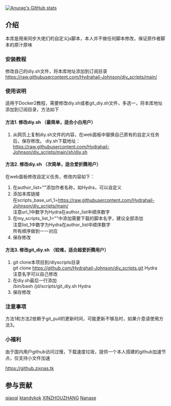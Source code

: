 [![Anurag's GitHub stats](https://github-readme-stats.vercel.app/api?username=Hydrahail-Johnson)](https://github.com/anuraghazra/github-readme-stats)

## 介绍
本库是用来同步大佬们的自定义js脚本，本人并不做任何脚本修改，保证原作者脚本的原汁原味  

### 安装教程

修改自己的diy.sh文件，将本库地址添加到订阅目录  
https://raw.githubusercontent.com/Hydrahail-Johnson/diy_scripts/main/

### 使用说明
适用于Docker2教程，需要修改diy.sh或者git_diy.sh文件，多选一，将本库地址添加到订阅目录，方法如下

#### 方法1. 修改diy.sh （最简单，适合小白用户）
1. 从网页上复制diy.sh文件的内容，在web面板中替换自己原有的自定义任务后，保存修改。
diy.sh下载地址：https://raw.githubusercontent.com/Hydrahail-Johnson/diy_scripts/main/sh/diy.sh

#### 方法2. 修改diy.sh （次简单，适合爱折腾用户）
在web面板修改自定义任务，修改内容如下：
1. 在author_list=""添加作者名称，如Hydra，可以自定义
2. 添加本库链接  
在scripts_base_url_1=https://raw.githubusercontent.com/Hydrahail-Johnson/diy_scripts/main/  
注意url_1中数字为Hydra在author_list中顺序数字  
3. 在my_scripts_list_1=""中添加需要下载的脚本名字，建议全部添加  
注意list_1中数字为Hydra在author_list中顺序数字  
所有顺序做到一一对应
4. 保存修改

#### 方法3. 修改git_diy.sh （较难，适合超爱折腾用户）
1. git clone本项目到/diyscripts目录  
git clone https://github.com/Hydrahail-Johnson/diy_scripts.git Hydra  
注意名字可以自己修改
2. 在diy.sh最后一行添加  
/bin/bash /jd/scripts/git_diy.sh Hydra
3. 保存修改

### 注意事项
方法1和方法2依赖于git_pull的更新时间，可能更新不够及时，如果介意请使用方法3。

### 小福利
由于国内用户github访问过慢，下载速度垃圾，提供一个本人搭建的github加速节点，仅支持小文件加速  

https://github.zjxnas.tk

## 参与贡献

[qiaoqi](https://github.com/qiao112)
[ktandykok](https://github.com/ktandykok)
[XINZHOUZHANG](https://github.com/XINZHOUZHANG)
[Nanase](https://github.com/jsyzdej)
